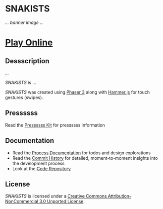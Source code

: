 # SNAKISTS

*... banner image ...*

# [Play Online](../index.html)

## Dessscription

*...*

*SNAKISTS* is ...

*SNAKISTS* was created using [Phaser 3](https://phaser.io/) along with [Hammer.js](https://hammerjs.github.io/) for touch gestures (swipes).

## Pressssss

Read the [Pressssss Kit](../press) for pressssss information

## Documentation

* Read the [Process Documentation](../process) for todos and design explorations
* Read the [Commit History](https://github.com/pippinbarr/SNAKISTS/commits/main) for detailed, moment-to-moment insights into the development process
* Look at the [Code Repository](https://github.com/pippinbarr/SNAKISTS)

## License
*SNAKISTS* is licensed under a [Creative Commons Attribution-NonCommercial 3.0 Unported License](http://creativecommons.org/licenses/by-nc/3.0/).
 